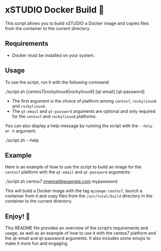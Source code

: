 # xSTUDIO Docker Build 🐳

This script allows you to build xSTUDIO a Docker image and copies files from the container to the current directory.

## Requirements

- Docker must be installed on your system.

## Usage

To use the script, run it with the following command:

./script.sh [centos7|rockylinux8|rockylinux9] [qt-email] [qt-password]


- The first argument is the choice of platform among `centos7`, `rockylinux8` and `rockylinux9`.
- The `qt-email` and `qt-password` arguments are optional and only required for the `centos7` and `rockylinux8` platforms.

You can also display a help message by running the script with the `--help` or `-h` argument:

./script.sh --help


## Example

Here is an example of how to use the script to build an image for the `centos7` platform with the `qt-email` and `qt-password` arguments:

./script.sh centos7 myemail@example.com mypassword


This will build a Docker image with the tag `myimage:centos7`, launch a container from it and copy files from the `/usr/local/build` directory in the container to the current directory.

## Enjoy! 🎉
This README file provides an overview of the script’s requirements and usage, as well as an example of how to use it with the centos7 platform and the qt-email and qt-password arguments. It also includes some emojis to make it more fun and engaging.